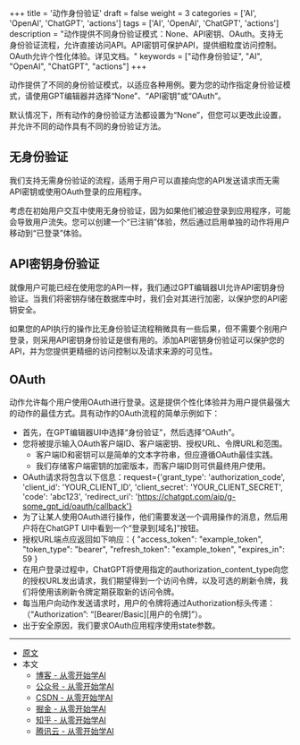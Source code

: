 +++
title = '动作身份验证'
draft = false
weight = 3
categories = ['AI', 'OpenAI', 'ChatGPT', 'actions']
tags = ['AI', 'OpenAI', 'ChatGPT', 'actions']
description = "动作提供不同身份验证模式：None、API密钥、OAuth。支持无身份验证流程，允许直接访问API。API密钥可保护API，提供细粒度访问控制。OAuth允许个性化体验。详见文档。"
keywords = ["动作身份验证", "AI", "OpenAI", "ChatGPT", "actions"]
+++

动作提供了不同的身份验证模式，以适应各种用例。要为您的动作指定身份验证模式，请使用GPT编辑器并选择“None”、“API密钥”或“OAuth”。

默认情况下，所有动作的身份验证方法都设置为“None”，但您可以更改此设置，并允许不同的动作具有不同的身份验证方法。

## 无身份验证
我们支持无需身份验证的流程，适用于用户可以直接向您的API发送请求而无需API密钥或使用OAuth登录的应用程序。

考虑在初始用户交互中使用无身份验证，因为如果他们被迫登录到应用程序，可能会导致用户流失。您可以创建一个“已注销”体验，然后通过启用单独的动作将用户移动到“已登录”体验。

## API密钥身份验证
就像用户可能已经在使用您的API一样，我们通过GPT编辑器UI允许API密钥身份验证。当我们将密钥存储在数据库中时，我们会对其进行加密，以保护您的API密钥安全。

如果您的API执行的操作比无身份验证流程稍微具有一些后果，但不需要个别用户登录，则采用API密钥身份验证是很有用的。添加API密钥身份验证可以保护您的API，并为您提供更精细的访问控制以及请求来源的可见性。

## OAuth
动作允许每个用户使用OAuth进行登录。这是提供个性化体验并为用户提供最强大的动作的最佳方式。具有动作的OAuth流程的简单示例如下：

- 首先，在GPT编辑器UI中选择“身份验证”，然后选择“OAuth”。
- 您将被提示输入OAuth客户端ID、客户端密钥、授权URL、令牌URL和范围。
    - 客户端ID和密钥可以是简单的文本字符串，但应遵循OAuth最佳实践。
    - 我们存储客户端密钥的加密版本，而客户端ID则可供最终用户使用。
- OAuth请求将包含以下信息：request={'grant_type': 'authorization_code', 'client_id': 'YOUR_CLIENT_ID', 'client_secret': 'YOUR_CLIENT_SECRET', 'code': 'abc123', 'redirect_uri': 'https://chatgpt.com/aip/g-some_gpt_id/oauth/callback'}
- 为了让某人使用OAuth进行操作，他们需要发送一个调用操作的消息，然后用户将在ChatGPT UI中看到一个“登录到[域名]”按钮。
- 授权URL端点应返回如下响应：{ "access_token": "example_token", "token_type": "bearer", "refresh_token": "example_token", "expires_in": 59 }
- 在用户登录过程中，ChatGPT将使用指定的authorization_content_type向您的授权URL发出请求，我们期望得到一个访问令牌，以及可选的刷新令牌，我们将使用该刷新令牌定期获取新的访问令牌。
- 每当用户向动作发送请求时，用户的令牌将通过Authorization标头传递：（“Authorization”: “[Bearer/Basic][用户的令牌]”）。
- 出于安全原因，我们要求OAuth应用程序使用state参数。

---

- [原文](https://platform.openai.com/docs/actions/authentication)
- 本文
    - [博客 - 从零开始学AI](https://openai-doc.aihub2022.top/docs/chatgpt/actions/authentication/)
    - [公众号 - 从零开始学AI](https://mp.weixin.qq.com/s?__biz=MzA3MDIyNTgzNA==&mid=2649977176&idx=1&sn=e87541de6fa69b252deaec247e93dd7a&chksm=86c7cb9db1b0428bce490df43302a34ad04473c4fa909cc2f2b15d3583d208ba7de4d4897234#rd)
    - [CSDN - 从零开始学AI](https://blog.csdn.net/mahone3297/article/details/139091086)
    - [掘金 - 从零开始学AI](https://juejin.cn/post/7371040857280233535)
    - [知乎 - 从零开始学AI](https://zhuanlan.zhihu.com/p/698973375)
    <!-- - [阿里云 - 从零开始学AI](https://developer.aliyun.com/article/1514171) -->
    - [腾讯云 - 从零开始学AI](https://cloud.tencent.com/developer/article/2419047)
